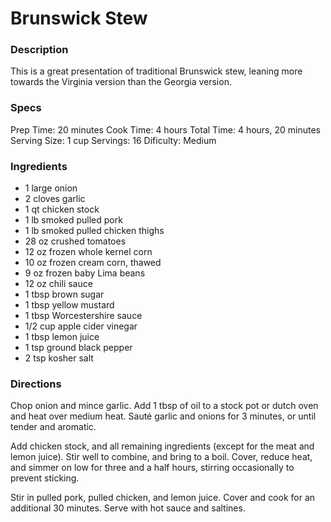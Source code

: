 # Brunswick Stew

### Description
This is a great presentation of traditional Brunswick stew, leaning more towards the Virginia version than the Georgia version.

### Specs
Prep Time:      20 minutes
Cook Time:      4 hours
Total Time:     4 hours, 20 minutes
Serving Size:   1 cup
Servings:       16
Dificulty:      Medium

### Ingredients

* 1 large onion
* 2 cloves garlic
* 1 qt chicken stock
* 1 lb smoked pulled pork
* 1 lb smoked pulled chicken thighs
* 28 oz crushed tomatoes
* 12 oz frozen whole kernel corn
* 10 oz frozen cream corn, thawed
* 9 oz frozen baby Lima beans
* 12 oz chili sauce
* 1 tbsp brown sugar
* 1 tbsp yellow mustard
* 1 tbsp Worcestershire sauce
* 1/2 cup apple cider vinegar
* 1 tbsp lemon juice
* 1 tsp ground black pepper
* 2 tsp kosher salt

### Directions
Chop onion and mince garlic. Add 1 tbsp of oil to a stock pot or dutch oven and heat over medium heat. Sauté garlic and onions for 3 minutes, or until tender and aromatic.

Add chicken stock, and all remaining ingredients (except for the meat and lemon juice). Stir well to combine, and bring to a boil. Cover, reduce heat, and simmer on low for three and a half hours, stirring occasionally to prevent sticking. 

Stir in pulled pork, pulled chicken, and lemon juice. Cover and cook for an additional 30 minutes. Serve with hot sauce and saltines.
